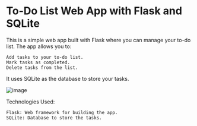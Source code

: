 # To-Do List Web App with Flask and SQLite

This is a simple web app built with Flask where you can manage your to-do list. The app allows you to:

    Add tasks to your to-do list.
    Mark tasks as completed.
    Delete tasks from the list.
    
It uses SQLite as the database to store your tasks.

![image](https://github.com/user-attachments/assets/82346097-cbb5-472a-8204-3f9941a5e816)

Technologies Used:
    
    Flask: Web framework for building the app.
    SQLite: Database to store the tasks.
